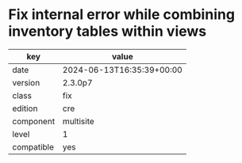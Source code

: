 [//]: # (werk v2)
# Fix internal error while combining inventory tables within views

key        | value
---------- | ---
date       | 2024-06-13T16:35:39+00:00
version    | 2.3.0p7
class      | fix
edition    | cre
component  | multisite
level      | 1
compatible | yes


